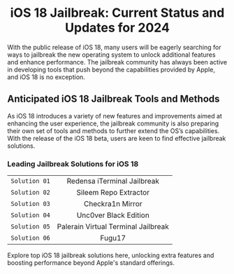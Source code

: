 <div align="center">

# iOS 18 Jailbreak: Current Status and Updates for 2024

</div>

With the public release of iOS 18, many users will be eagerly searching for ways to jailbreak the new operating system to unlock additional features and enhance performance. The jailbreak community has always been active in developing tools that push beyond the capabilities provided by Apple, and iOS 18 is no exception.

## Anticipated iOS 18 Jailbreak Tools and Methods

As iOS 18 introduces a variety of new features and improvements aimed at enhancing the user experience, the jailbreak community is also preparing their own set of tools and methods to further extend the OS’s capabilities. With the release of the iOS 18 beta, users are keen to find effective jailbreak solutions.

### Leading Jailbreak Solutions for iOS 18

<div align="center">
  
|         |            |  
| ------------- |:-------------:| 
| `Solution 01` | Redensa iTerminal Jailbreak      | 
| `Solution 02` | Sileem Repo Extractor      |   
| `Solution 03` | Checkra1n Mirror      |    
| `Solution 04` | Unc0ver Black Edition      |     
| `Solution 05` | Palerain Virtual Terminal Jailbreak      |     
| `Solution 06` | Fugu17      |    

</div>

Explore top iOS 18 jailbreak solutions here, unlocking extra features and boosting performance beyond Apple's standard offerings.


